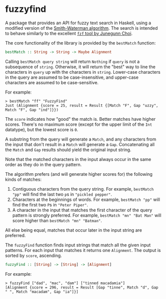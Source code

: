 # fuzzyfind

A package that provides an API for fuzzy text search in Haskell, using a modified version of the [Smith-Waterman algorithm](https://en.wikipedia.org/wiki/Smith%E2%80%93Waterman_algorithm). The search is intended to behave similarly to the excellent [`fzf` tool by Junegunn Choi](https://github.com/junegunn/fzf).

The core functionality of the library is provided by the `bestMatch` function:

```haskell
bestMatch :: String -> String -> Maybe Alignment
```

Calling `bestMatch query string` will return `Nothing` if `query` is not a subsequence of `string`. Otherwise, it will return the "best" way to line the characters in `query` up with the characters in `string`. Lower-case characters in the query are assumed to be case-insensitive, and upper-case characters are assumed to be case-sensitive.

For example:

```
> bestMatch "ff" "FuzzyFind"
Just (Alignment {score = 25, result = Result {[Match "F", Gap "uzzy", Match "F", Gap "ind"]}})
```

The `score` indicates how "good" the match is. Better matches have higher scores. There's no maximum score (except for the upper limit of the `Int` datatype), but the lowest score is `0`.

A substring from the query will generate a `Match`, and any characters from the input that don't result in a `Match` will generate a `Gap`. Concatenating all the `Match` and `Gap` results should yield the original input string.

Note that the matched characters in the input always occur in the same order as they do in the query pattern.

The algorithm prefers (and will generate higher scores for) the following kinds of matches:

1. Contiguous characters from the query string. For example, `bestMatch "pp"` will find the last two `p`s in `"pickled pepper"`.
2. Characters at the beginnings of words. For example, `bestMatch "pp"` will find the first two `P`s in `"Peter Piper"`.
3. A character in the input that matches the first character of the query pattern is strongly preferred. For example, `bestMatch "mn" "Bat Man"` will score higher than `bestMatch "mn" "Batman"`.

All else being equal, matches that occur later in the input string are preferred.

The `fuzzyFind` function finds input strings that match all the given input patterns. For each input that matches it returns one `Alignment`. The output is sorted by `score`, ascending.

```haskell
fuzzyFind :: [String] -> [String] -> [Alignment]
```

For example:

```
> fuzzyFind ["dad", "mac", "dam"] ["tinned macadamia"]
[Alignment {score = 296, result = Result [Gap "tinne", Match "d", Gap " ", Match "macadam", Gap "ia"]}]
```

